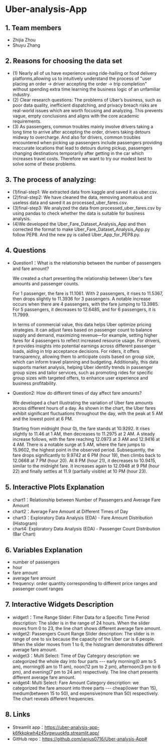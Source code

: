 # Uber-analysis-App
## 1. Team members
- Zhijia Zhou
- Shuyu Zhang

## 2. Reasons for choosing the data set
- (1) Nearly all of us have experience using ride-hailing or food delivery platforms,allowing us to intuitively understand the process of "user placing an order → driver accepting the order → trip completion" without spending extra time learning the business logic of an unfamiliar industry.
- (2) Clear research questions: The problems of Uber’s business, such as poor data quality, inefficient dispatching, and privacy breach risks are real-world issues which are worth focusing and analyzing. This prevents vague, empty conclusions and aligns with the core academic requirements.
- (3) As passengers, common troubles mainly involve drivers taking a long time to arrive after accepting the order, drivers taking detours midway to overcharge. And also for drivers, common troubles encountered when picking up passengers include passengers providing inaccurate locations that lead to detours during pickup, passengers changing destinations temporarily after getting in the car which increases travel costs. Therefore we want to try our modest best to solve some of these problems.

## 3. The process of analyzing:
- (1)final-step1: We extracted data from kaggle and saved it as uber.csv.
- (2)final-step2: We have cleaned the data, removing anomalous and useless data and saved it as processed_uber_fares.csv.
- (3)final-step3: We analyzed the data from processed_uber_fares.csv by using pandas to check whether the data is suitable for business analysis.
- (4)We developed the Uber_Fare_Dataset_Analysis_App and then corrected the format to make Uber_Fare_Dataset_Analysis_App.py follow PEP8. And the new py is called Uber_App_for_PEP8.py.

## 4. Questions
- Question1：What is the relationship between the number of passengers and fare amount?

  We created a chart presenting the relationship between Uber's fare amounts and passenger counts. 

  For 1 passenger, the fare is 11.1061. With 2 passengers, it rises to 11.5367, then drops slightly to 11.3936 for 3 passengers. A notable increase occurs when there are 4 passengers, with the fare jumping to 13.3985. For 5 passengers, it decreases to 12.6485, and for 6 passengers, it is 11.7999. 

  In terms of commercial value, this data helps Uber optimize pricing strategies. It can adjust fares based on passenger count to balance supply and demand, maximizing revenue—for example, setting higher fares for 4 passengers to reflect increased resource usage. For drivers, it provides insights into potential earnings across different passenger loads, aiding in trip acceptance decisions. For riders, it offers transparency, allowing them to anticipate costs based on group size, which can inform travel planning and budgeting. Additionally, this data supports market analysis, helping Uber identify trends in passenger group sizes and tailor services, such as promoting rides for specific group sizes with targeted offers, to enhance user experience and business profitability.

- Question2: How do different times of day affect fare amounts?

  We developed a chart illustrating the variation of Uber fare amounts across different hours of a day. As shown in the chart, the Uber fares exhibit significant fluctuations throughout the day, with the peak at 5 AM and the lowest point at 6 PM.

  Starting from midnight (hour 0), the fare stands at 10.9292. It rises slightly to 11.46 at 1 AM, then decreases to 11.2975 at 2 AM. A steady increase follows, with the fare reaching 12.0973 at 3 AM and 12.9416 at 4 AM. There is a notable surge at 5 AM, where the fare jumps to 15.9602, the highest point in the observed period.
  Subsequently, the fare drops significantly to 9.9742 at 6 PM (hour 19), then climbs back to 12.0668 at 7 PM (hour 20). At 8 PM (hour 21), it decreases to 10.9415, similar to the midnight fare. It increases again to 12.0948 at 9 PM (hour 22) and finally settles at 11.9 (partially visible) at 10 PM (hour 23).

## 5. Interactive Plots Explanation
- chart1：Relationship between Number of Passengers and Average Fare Amount
- chart2：Average Fare Amount at Different Times of Day
- chart3：Exploratory Data Analysis (EDA) - Fare Amount Distribution (Histogram)
- chart4: Exploratory Data Analysis (EDA) - Passenger Count Distribution (Bar Chart)

## 6. Variables Explanation
- number of passengers
- hour
- fare amount
- average fare amount
- frequency: order quantity corresponding to different price ranges and passenger count ranges

## 7. Interactive Widgets Description
- widget1：Time Range Slider: Filter Data for a Specific Time Period
  description: The slider is in the range of 24 hours. When the slider moves from 0 to 23, the line chart shows different average fare amount.
- widget2: Passengers Count Range Slider
  description: The slider is in range of one to six because the capacity of the Uber car is 6 people. When the slider moves from 1 to 6, the histogram demonstrates different average fare amount.
- widget3：Multi Select: Time of Day Category
  description: we categorized the whole day into four parts --- early morning(0 am to 5 am), morning(6 am to 11 am), noon(12 pm to 2 pm), afternoon(3 pm to 6 pm), and evening(7 pm to 24 am) respectively. The line chart presents different average fare amount.
- widget4: Multi Select: Fare Amount Category
  description: we categorized the fare amount into three parts --- cheap(lower than 15), medium(between 15 to 50), and expensive(more than 50) respectively. The chart reveals different frequencies.

## 8. Links
- Streamlit app：https://uber-analysis-app-k6fkkpkwh4z45ygwuuokfq.streamlit.app/
- GitHub repo：https://github.com/janius0716/Uber-analysis-App#

